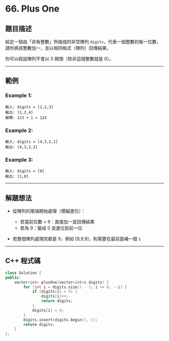# 66. Plus One

## 題目描述

給定一個由「非負整數」所組成的非空陣列 `digits`，代表一個整數的每一位數，請你將該整數加一，並以相同格式（陣列）回傳結果。

你可以假設陣列不會以 0 開頭（除非這個整數就是 0）。

---

## 範例

### Example 1:

```
輸入: digits = [1,2,3]
輸出: [1,2,4]
解釋: 123 + 1 = 124
```

### Example 2:

```
輸入: digits = [4,3,2,1]
輸出: [4,3,2,2]
```

### Example 3:

```
輸入: digits = [9]
輸出: [1,0]
```

---

## 解題想法

* 從陣列的尾端開始處理（模擬進位）：

  * 若當前位數 < 9：直接加一並回傳結果
  * 若為 9：變成 0 並進位到前一位
* 若整個陣列處理完都是 9，例如 \[9,9,9]，則需要在最前面補一個 `1`

---

## C++ 程式碼

```cpp
class Solution {
public:
    vector<int> plusOne(vector<int>& digits) {
        for (int i = digits.size() - 1; i >= 0; --i) {
            if (digits[i] < 9) {
                digits[i]++;
                return digits;
            }
            digits[i] = 0;
        }
        digits.insert(digits.begin(), 1);
        return digits;
    }
};
```